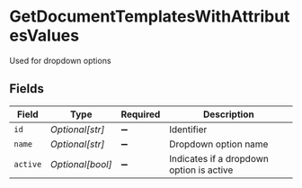 # GetDocumentTemplatesWithAttributesValues

Used for dropdown options


## Fields

| Field                                    | Type                                     | Required                                 | Description                              |
| ---------------------------------------- | ---------------------------------------- | ---------------------------------------- | ---------------------------------------- |
| `id`                                     | *Optional[str]*                          | :heavy_minus_sign:                       | Identifier                               |
| `name`                                   | *Optional[str]*                          | :heavy_minus_sign:                       | Dropdown option name                     |
| `active`                                 | *Optional[bool]*                         | :heavy_minus_sign:                       | Indicates if a dropdown option is active |